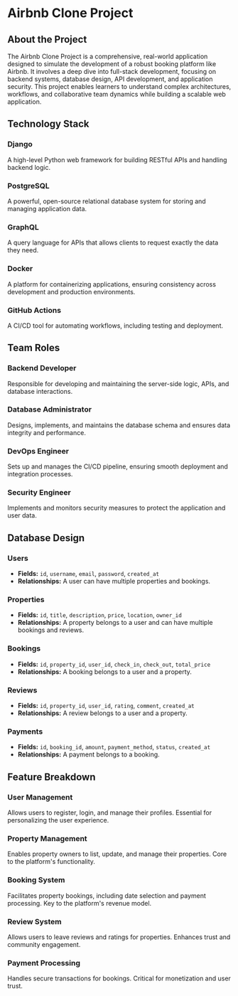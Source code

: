 # Airbnb Clone Project

## About the Project
The Airbnb Clone Project is a comprehensive, real-world application designed to simulate the development of a robust booking platform like Airbnb. It involves a deep dive into full-stack development, focusing on backend systems, database design, API development, and application security. This project enables learners to understand complex architectures, workflows, and collaborative team dynamics while building a scalable web application.

## Technology Stack
### Django
A high-level Python web framework for building RESTful APIs and handling backend logic.

### PostgreSQL
A powerful, open-source relational database system for storing and managing application data.

### GraphQL
A query language for APIs that allows clients to request exactly the data they need.

### Docker
A platform for containerizing applications, ensuring consistency across development and production environments.

### GitHub Actions
A CI/CD tool for automating workflows, including testing and deployment.

## Team Roles
### Backend Developer
Responsible for developing and maintaining the server-side logic, APIs, and database interactions.

### Database Administrator
Designs, implements, and maintains the database schema and ensures data integrity and performance.

### DevOps Engineer
Sets up and manages the CI/CD pipeline, ensuring smooth deployment and integration processes.

### Security Engineer
Implements and monitors security measures to protect the application and user data.

## Database Design
### Users
- **Fields:** `id`, `username`, `email`, `password`, `created_at`
- **Relationships:** A user can have multiple properties and bookings.

### Properties
- **Fields:** `id`, `title`, `description`, `price`, `location`, `owner_id`
- **Relationships:** A property belongs to a user and can have multiple bookings and reviews.

### Bookings
- **Fields:** `id`, `property_id`, `user_id`, `check_in`, `check_out`, `total_price`
- **Relationships:** A booking belongs to a user and a property.

### Reviews
- **Fields:** `id`, `property_id`, `user_id`, `rating`, `comment`, `created_at`
- **Relationships:** A review belongs to a user and a property.

### Payments
- **Fields:** `id`, `booking_id`, `amount`, `payment_method`, `status`, `created_at`
- **Relationships:** A payment belongs to a booking.

## Feature Breakdown
### User Management
Allows users to register, login, and manage their profiles. Essential for personalizing the user experience.

### Property Management
Enables property owners to list, update, and manage their properties. Core to the platform's functionality.

### Booking System
Facilitates property bookings, including date selection and payment processing. Key to the platform's revenue model.

### Review System
Allows users to leave reviews and ratings for properties. Enhances trust and community engagement.

### Payment Processing
Handles secure transactions for bookings. Critical for monetization and user trust.

  
